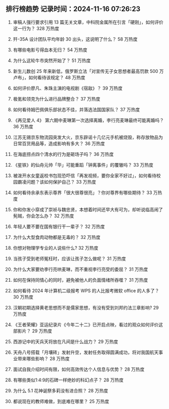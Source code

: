 
## 排行榜趋势 记录时间：2024-11-16 07:26:23
  
  1. 审稿人强行要求引用 13 篇无关文章，中科院金属所在引言「硬刚」，如何评价这一行为？ 328 万热度
    
  2. 歼-35A 设计团队平均年龄 30 出头，这说明了什么？ 58 万热度
    
  3. 有哪些电影亏得血本无归？ 54 万热度
    
  4. 为什么这轮牛市突然开始了？ 51 万热度
    
  5. 新生儿数创 25 年来新低，俄罗斯立法「对宣传无子女思想者最高罚款 500 万卢布」，如何看待该规定？ 48 万热度
    
  6. 如何评价廖凡、朱珠主演的电视剧《宿敌》？ 39 万热度
    
  7. 极氪和领克为什么进行品牌整合？ 37 万热度
    
  8. 如何看待姆巴佩俱乐部状态不佳，并落选法国国家队？ 37 万热度
    
  9. 《再见爱人 4》 第六期中麦琳第一次选择离婚，李行亮麦琳最终可能离婚吗？ 36 万热度
    
  10. 江苏无锡京东物流园突发大火，京东辟谣十几亿元手机被烧毁，称存放物品为日常百货用品等，造成影响有多大？ 36 万热度
    
  11. 在海底捞点四个清水的行为是砸场子吗？ 36 万热度
    
  12. 《星铁》的仙舟元帅「华」可能重蹈「钟离事件」的覆辙吗？ 33 万热度
    
  13. 被泼开水女童返校书包现恐吓信「再发视频，要你全家不好过」，如何看待校园霸凌问题？该如何保护自己？ 33 万热度
    
  14. 如何看待余承东表示尊界「很大很尊很亮」？你对尊界有哪些期待？ 33 万热度
    
  15. 你和你发小穿成了崇祯与魏忠贤，本想着时间还早大有可为，却听说临高闹了髡贼，你会怎么办？ 32 万热度
    
  16. 年轻人要不要在国有银行干一辈子？ 32 万热度
    
  17. 为什么大型食肉动物都是无毒的？ 32 万热度
    
  18. 你想对物理学专业的人说些什么? 32 万热度
    
  19. 当孩子受到老师冤枉时，应该让孩子怎么做呢？ 31 万热度
    
  20. 为什么大家要劝李行亮哄麦琳，而不重视李行亮受的委屈？ 31 万热度
    
  21. 如何在保持同情心的同时，避免被他人的负面情绪所吞噬？ 31 万热度
    
  22. 如何看待 2024 年计算机二级报考 WPS 的人比报考微软 office 的人多了？ 30 万热度
    
  23. 汉朝初期选择黄老思想而不是儒家思想，有没有受到刘邦约法三章影响? 29 万热度
    
  24. 《王者荣耀》亚运纪录片《今年二十二》已开启点映，看过的观众如何评价这部影片？ 29 万热度
    
  25. 西游记中的天兵天将放在凡间是什么战力？ 29 万热度
    
  26. 天舟八号搭载「月壤砖」发射升空，发射任务取得圆满成功，将对我国航天事业带来哪些影响？ 28 万热度
    
  27. 面试自我介绍时间有限，如何高效传达个人信息与优势？ 28 万热度
    
  28. 有哪些类似1:4:9的石碑一样绝妙的科幻点子？ 28 万热度
    
  29. 为什么 5.1 花神诞祭多莉没有进合照？ 28 万热度
    
  30. 都说现在的教师难做，到底难在哪里？ 25 万热度
    